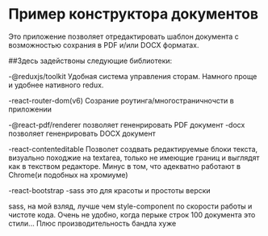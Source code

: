 # Пример конструктора документов

Это приложение позволяет отредактировать шаблон документа с возможностью сохрания в PDF и/или DOCX форматах.

##Здесь задействоны следующие библиотеки:

-@reduxjs/toolkit
Удобная система управления сторам. Намного проще и удобнее нативного redux.

-react-router-dom(v6) 
Созрание роутинга/многостраничночсти в приложении


-@react-pdf/renderer
позволяет гененрировать PDF документ
-docx
позволяет гененрировать DOCX документ

-react-contenteditable
Позволет создвать редактируемые блоки текста, визуально походжие на textarea, только не имеющие границ и выглядят как в текством редакторе.
Минус в том, что адекватно работают в Chrome(и подобных на хромиуме)

-react-bootstrap
-sass
это для красоты и простоты верски

sass, на мой взляд, лучше чем style-component по скорости работы и чистоте кода. 
Очень не удобно, когда перыке строк 100 документа это стили... Плюс производительность бандла хуже

